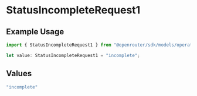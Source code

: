 # StatusIncompleteRequest1

## Example Usage

```typescript
import { StatusIncompleteRequest1 } from "@openrouter/sdk/models/operations";

let value: StatusIncompleteRequest1 = "incomplete";
```

## Values

```typescript
"incomplete"
```